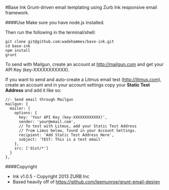 #Base Ink
Grunt-driven email templating using Zurb Ink responsive email framework.

####Use
Make sure you have node.js installed.

Then run the following in the terminal/shell:
```
git clone git@github.com:wadehammes/base-ink.git
cd base-ink
npm install
grunt
```

To send with Mailgun, create an account at http://mailgun.com and get your API Key (key-XXXXXXXXXXX).

If you want to send and auto-create a Litmus email test (http://litmus.com), create an account and in your account settings copy your <b>Static Test Address</b> and add it like so:

```
//- Send email through Mailgun
mailgun: {
  mailer: {
    options: {
      key: 'Your API Key (key-XXXXXXXXXXXX)',
      sender: 'your@email.com',
      // To test with Litmus, add your Static Test Address
      // from Limus below, found in your Account Settings.
      recipient: 'Add Static Test Address Here',
      subject: 'TEST: This is a test email'
    },
    src: ['dist/*']
  }
},
```

####Copyright
* Ink v1.0.5 - Copyright 2013 ZURB Inc
* Based heavily off of https://github.com/leemunroe/grunt-email-design

